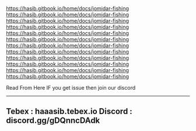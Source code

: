 https://hasib.gitbook.io/home/docs/jomidar-fishing
https://hasib.gitbook.io/home/docs/jomidar-fishing
https://hasib.gitbook.io/home/docs/jomidar-fishing
https://hasib.gitbook.io/home/docs/jomidar-fishing
https://hasib.gitbook.io/home/docs/jomidar-fishing
https://hasib.gitbook.io/home/docs/jomidar-fishing
https://hasib.gitbook.io/home/docs/jomidar-fishing
https://hasib.gitbook.io/home/docs/jomidar-fishing
https://hasib.gitbook.io/home/docs/jomidar-fishing
https://hasib.gitbook.io/home/docs/jomidar-fishing
https://hasib.gitbook.io/home/docs/jomidar-fishing
https://hasib.gitbook.io/home/docs/jomidar-fishing


Read From Here
IF you get issue then join our discord 

-------------------------------------
Tebex : haaasib.tebex.io
Discord : discord.gg/gDQnncDAdk
------------------------------------